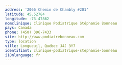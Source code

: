 ```yaml
---
address: '2066 Chemin de Chambly #201'
latitude: 45.52784
longitude: -73.47862
nomclinique: Clinique Podiatrique Stéphanie Bonneau
pays: Canada
phone: (450) 396-7433
site: http://www.podiatrebonneau.com
type: location
ville: Longueuil, Québec J4J 3Y7
identifiant: clinique-podiatrique-stephanie-bonneau
i18nlanguage: fr
---
```


